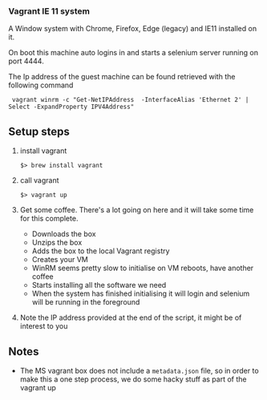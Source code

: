 ### Vagrant IE 11 system

A Window system with Chrome, Firefox, Edge (legacy) and IE11 installed on it.

On boot this machine auto logins in and starts a selenium server running on port 4444.

The Ip address of the guest machine can be found retrieved with the following command
```shell
 vagrant winrm -c "Get-NetIPAddress  -InterfaceAlias 'Ethernet 2' | Select -ExpandProperty IPV4Address"
```
## Setup steps
1. install vagrant
    ```shell
    $> brew install vagrant
    ```

1. call vagrant
    ```shell
    $> vagrant up
    ```

1. Get some coffee. There's a lot going on here and it will take some time for this complete.
    - Downloads the box
    - Unzips the box
    - Adds the box to the local Vagrant registry
    - Creates your VM
    - WinRM seems pretty slow to initialise on VM reboots, have another coffee
    - Starts installing all the software we need
    - When the  system has finished initialising it will login and selenium will be running in the  foreground

1. Note the IP address provided at the end of the script, it might be of interest to you

## Notes
- The MS vagrant box does not include a `metadata.json` file, so in order to make this a one step process, we do some hacky stuff as part of the vagrant up